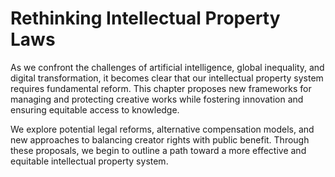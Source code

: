 # Rethinking Intellectual Property Laws

As we confront the challenges of artificial intelligence, global inequality, and digital transformation, it becomes clear that our intellectual property system requires fundamental reform. This chapter proposes new frameworks for managing and protecting creative works while fostering innovation and ensuring equitable access to knowledge.

We explore potential legal reforms, alternative compensation models, and new approaches to balancing creator rights with public benefit. Through these proposals, we begin to outline a path toward a more effective and equitable intellectual property system.